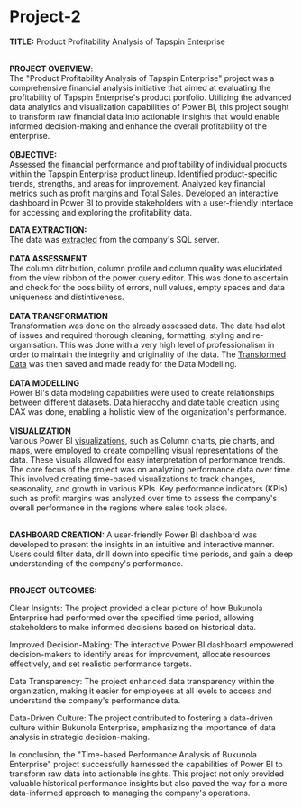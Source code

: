 # Project-2
**TITLE:** Product Profitability Analysis of Tapspin Enterprise <br><br>

**PROJECT OVERVIEW**: <br>
The "Product Profitability Analysis of Tapspin Enterprise" project was a comprehensive financial analysis initiative that aimed at evaluating the profitability of Tapspin Enterprise's product portfolio. Utilizing the advanced data analytics and visualization capabilities of Power BI, this project sought to transform raw financial data into actionable insights that would enable informed decision-making and enhance the overall profitability of the enterprise. <br><br>
**OBJECTIVE:** <br>
Assessed the financial performance and profitability of individual products within the Tapspin Enterprise product lineup.
Identified product-specific trends, strengths, and areas for improvement.
Analyzed key financial metrics such as profit margins and Total Sales.
Developed an interactive dashboard in Power BI to provide stakeholders with a user-friendly interface for accessing and exploring the profitability data. <br>

**DATA EXTRACTION:** <br>
The data was [extracted](https://github.com/bankoleifeolukayode/Project-1/blob/main/Data%20Extraction.pbix) from the company's SQL server. <br><br>
**DATA ASSESSMENT** <br>
The column ditribution, column profile and column quality was elucidated from the view ribbon of the power query editor. This was done to ascertain and check for the possibility of errors, null values, empty spaces and data uniqueness and distintiveness.   <br><br>
**DATA TRANSFORMATION**<br>
Transformation was done on the already assessed data. The data had alot of issues and required thorough cleaning, formatting, styling and re-organisation. This was done with a very high level of professionalism in order to maintain the integrity and originality of the data. The [Transformed Data](https://github.com/bankoleifeolukayode/Project-1/blob/main/Data%20Transformation.pbix) was then saved and made ready for the Data Modelling. <br><br>
**DATA MODELLING**<br>
Power BI's data modeling capabilities were used to create relationships between different datasets. Data hieracchy and date table creation using DAX was done, enabling a holistic view of the organization's performance. <br><br>
**VISUALIZATION** <br>
Various Power BI [visualizations](https://github.com/bankoleifeolukayode/Project-1/blob/main/Data%20Visualization.pbix), such as Column charts, pie charts, and maps, were employed to create compelling visual representations of the data. These visuals allowed for easy interpretation of performance trends. The core focus of the project was on analyzing performance data over time. This involved creating time-based visualizations to track changes, seasonality, and growth in various KPIs. Key performance indicators (KPIs) such as profit margins was analyzed over time to assess the company's overall performance in the regions where sales took place. <br><br>

**DASHBOARD CREATION:** A user-friendly Power BI dashboard was developed to present the insights in an intuitive and interactive manner. Users could filter data, drill down into specific time periods, and gain a deep understanding of the company's performance.<br><br>

**PROJECT OUTCOMES:** <br>

Clear Insights: The project provided a clear picture of how Bukunola Enterprise had performed over the specified time period, allowing stakeholders to make informed decisions based on historical data.<br>

Improved Decision-Making: The interactive Power BI dashboard empowered decision-makers to identify areas for improvement, allocate resources effectively, and set realistic performance targets.<br>

Data Transparency: The project enhanced data transparency within the organization, making it easier for employees at all levels to access and understand the company's performance data.<br>

Data-Driven Culture: The project contributed to fostering a data-driven culture within Bukunola Enterprise, emphasizing the importance of data analysis in strategic decision-making.<br>

In conclusion, the "Time-based Performance Analysis of Bukunola Enterprise" project successfully harnessed the capabilities of Power BI to transform raw data into actionable insights. This project not only provided valuable historical performance insights but also paved the way for a more data-informed approach to managing the company's operations.<br>
